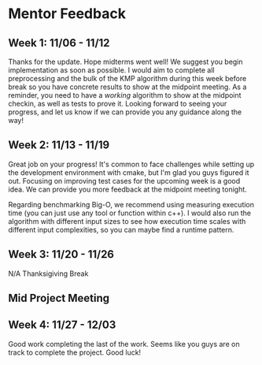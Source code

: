# Mentor Feedback


## Week 1: 11/06 - 11/12
Thanks for the update. Hope midterms went well! We suggest you begin implementation as soon as possible. I would aim to complete all preprocessing and the bulk of the KMP algorithm during this week before break so you have concrete results to show at the midpoint meeting. As a reminder, you need to have a *working* algorithm to show at the midpoint checkin, as well as tests to prove it. Looking forward to seeing your progress, and let us know if we can provide you any guidance along the way!

## Week 2: 11/13 - 11/19
Great job on your progress! It's common to face challenges while setting up the development environment with cmake, but I'm glad you guys figured it out. Focusing on improving test cases for the upcoming week is a good idea. We can provide you more feedback at the midpoint meeting tonight.

Regarding benchmarking Big-O, we recommend using measuring execution time (you can just use any tool or function within c++). I would also run the algorithm with different input sizes to see how execution time scales with different input complexities, so you can maybe find a runtime pattern.

## Week 3: 11/20 - 11/26
N/A Thanksigiving Break 

## Mid Project Meeting

## Week 4: 11/27 - 12/03
Good work completing the last of the work. Seems like you guys are on track to complete the project. Good luck!
